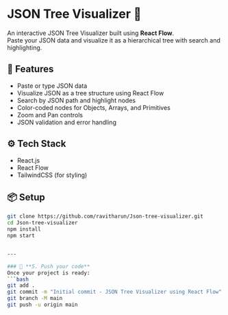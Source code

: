 # JSON Tree Visualizer 🌳

An interactive JSON Tree Visualizer built using **React Flow**.  
Paste your JSON data and visualize it as a hierarchical tree with search and highlighting.

## 🚀 Features
- Paste or type JSON data
- Visualize JSON as a tree structure using React Flow
- Search by JSON path and highlight nodes
- Color-coded nodes for Objects, Arrays, and Primitives
- Zoom and Pan controls
- JSON validation and error handling

## ⚙️ Tech Stack
- React.js
- React Flow
- TailwindCSS (for styling)

## 📦 Setup
```bash
git clone https://github.com/ravitharun/Json-tree-visualizer.git
cd Json-tree-visualizer
npm install
npm start


---

### 🚀 **5. Push your code**
Once your project is ready:
```bash
git add .
git commit -m "Initial commit - JSON Tree Visualizer using React Flow"
git branch -M main
git push -u origin main
